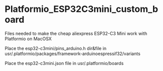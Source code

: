 # Platformio_ESP32C3mini_custom_board
Files needed to make the cheap aliexpress ESP32-C3 Mini work with Platformio on MacOSX

Place the esp32-c3mini/pins_arduino.h dir&file in usr/.platformio/packages/framework-arduinoespressif32/variants

Place the esp32-c3mini.json file in usr/.platformio/boards
